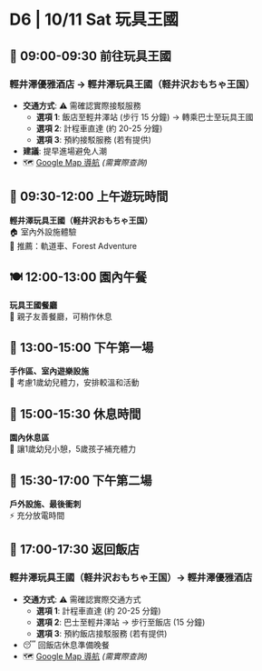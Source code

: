 # D6 | 10/11 Sat 玩具王國

## 🚌 **09:00-09:30** 前往玩具王國  

### 輕井澤優雅酒店 → 輕井澤玩具王國（軽井沢おもちゃ王国）

- **交通方式**: ⚠️ 需確認實際接駁服務
  - **選項 1**: 飯店至輕井澤站 (步行 15 分鐘) → 轉乘巴士至玩具王國
  - **選項 2**: 計程車直達 (約 20-25 分鐘)
  - **選項 3**: 預約接駁服務 (若有提供)
- **建議**: 提早進場避免人潮
- 🗺️ [Google Map 導航](https://www.google.com/maps/dir/輕井澤優雅酒店/軟井沢おもちゃ王国) *(需實際查詢)*

## 🎠 **09:30-12:00** 上午遊玩時間  

**輕井澤玩具王國（軽井沢おもちゃ王国）**  
🏠 室內外設施體驗  
🚂 推薦：軌道車、Forest Adventure

## 🍽️ **12:00-13:00** 園內午餐  

**玩具王國餐廳**  
👶 親子友善餐廳，可稍作休息

## 🎨 **13:00-15:00** 下午第一場  

**手作區、室內遊樂設施**  
🎪 考慮1歲幼兒體力，安排較溫和活動

## 🛌 **15:00-15:30** 休息時間  

**園內休息區**  
👶 讓1歲幼兒小憩，5歲孩子補充體力

## 🎢 **15:30-17:00** 下午第二場  

**戶外設施、最後衝刺**  
⚡ 充分放電時間

## 🏨 **17:00-17:30** 返回飯店  

### 輕井澤玩具王國（軽井沢おもちゃ王国）→ 輕井澤優雅酒店

- **交通方式**: ⚠️ 需確認實際交通方式
  - **選項 1**: 計程車直達 (約 20-25 分鐘)
  - **選項 2**: 巴士至輕井澤站 → 步行至飯店 (15 分鐘)
  - **選項 3**: 預約飯店接駁服務 (若有提供)
- 😴 回飯店休息準備晚餐
- 🗺️ [Google Map 導航](https://www.google.com/maps/dir/軽井沢おもちゃ王国/輕井澤優雅酒店) *(需實際查詢)*
